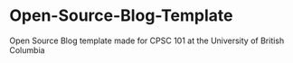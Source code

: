 Open-Source-Blog-Template
=========================

Open Source Blog template made for CPSC 101 at the University of British Columbia
